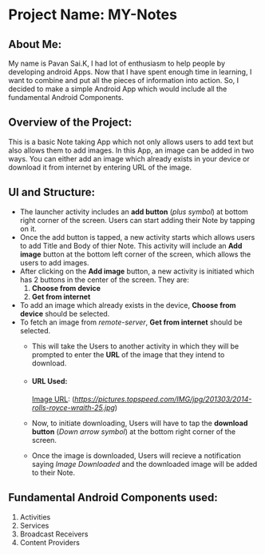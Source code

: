 # Project Name: MY-Notes

## About Me:

My name is Pavan Sai.K, I had lot of enthusiasm to help people by developing android Apps. Now that I have spent enough time in learning, I want to combine and put all the pieces of information into action. So, I decided to make a simple Android App which would include all the fundamental Android Components.

## Overview of the Project:

This is a basic Note taking App which not only allows users to add text but also allows them to add images. In this App, an image can be added in two ways. You can either add an image which already exists in your device or download it from internet by entering URL of the image. 

## UI and Structure:

- The launcher activity includes an **add button** (*plus symbol*) at bottom right corner of the screen. Users can start adding their Note by tapping on it.
- Once the add button is tapped, a new activity starts which allows users to add Title and Body of thier Note. This activity will include an **Add image** button at the bottom left corner of the screen, which allows the users to add images.
- After clicking on the **Add image** button, a new activity is initiated which has 2 buttons in the center of the screen. They are:
  1. **Choose from device**
  2. **Get from internet** 
- To add an image which already exists in the device, **Choose from device** should be selected.
- To fetch an image from *remote-server*, **Get from internet** should be selected.
  - This will take the Users to another activity in which they will be prompted to enter the **URL** of the image that they intend to download.
  - #### URL Used:
    
     [Image URL](https://pictures.topspeed.com/IMG/jpg/201303/2014-rolls-royce-wraith-25.jpg): (*https://pictures.topspeed.com/IMG/jpg/201303/2014-rolls-royce-wraith-25.jpg*)
  - Now, to initiate downloading, Users will have to tap the **download button** (*Down arrow symbol*) at the bottom right corner of the screen.
  - Once the image is downloaded, Users will recieve a notification saying *Image Downloaded* and the downloaded image will be added to their Note.
  

## Fundamental Android Components used:

1. Activities
2. Services
3. Broadcast Receivers
4. Content Providers
